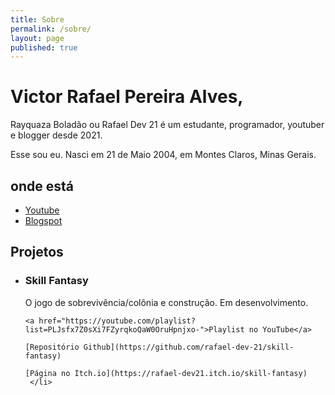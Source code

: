 ```yaml
---
title: Sobre
permalink: /sobre/
layout: page
published: true
---
```


<div class="blorb">
  <h1>Victor Rafael Pereira Alves,</h1>
  <p>Rayquaza Boladão ou Rafael Dev 21 é um estudante, programador, youtuber e blogger desde 2021.</p>
  <p>Esse sou eu. Nasci em 21 de Maio 2004, em Montes Claros, Minas Gerais.</p>
  <h2>onde está</h2>
  <ul>
    <li><a href="https://youtube.com/channel/UCxJf-i1jIPZMrB7sp6RWIHw" target="_blank" rel="nofollow noopener">Youtube</a></li>
    <li><a href="https://rayquazaboladao.blogspot.com" target="_blank" rel="nofollow noopener">Blogspot</a></li>
  </ul>
  <h2>Projetos</h2>
  <ul>
    <li>
    <h3>Skill Fantasy</h3>
    O jogo de sobrevivência/colônia e construção. Em desenvolvimento.
    
    <a href="https://youtube.com/playlist?list=PLJsfx7Z0sXi7FZyrqkoQaW0OruHpnjxo-">Playlist no YouTube</a>
    
    [Repositório Github](https://github.com/rafael-dev-21/skill-fantasy)
    
    [Página no Itch.io](https://rafael-dev21.itch.io/skill-fantasy)
     </li>
   </ul>
</div>
